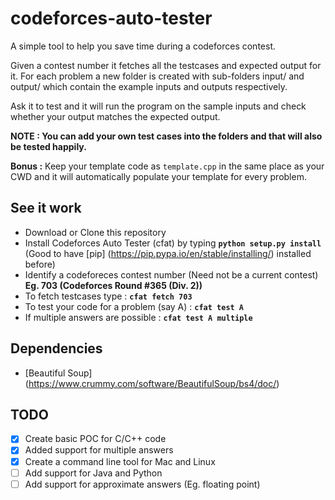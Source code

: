 # codeforces-auto-tester

A simple tool to help you save time during a codeforces contest.

Given a contest number it fetches all the testcases and expected output for it. For each problem a new folder is created with sub-folders input/ and output/ which contain the example inputs and outputs respectively.

Ask it to test and it will run the program on the sample inputs and check whether your output matches the expected output.

**NOTE : You can add your own test cases into the folders and that will also be tested happily.**

**Bonus :** Keep your template code as `template.cpp` in the same place as your CWD and it will automatically populate your template for every problem.

## See it work
- Download or Clone this repository
- Install Codeforces Auto Tester (cfat) by typing **`python setup.py install`** (Good to have [pip] (https://pip.pypa.io/en/stable/installing/) installed before)
- Identify a codeforeces contest number (Need not be a current contest) **Eg. 703 (Codeforces Round #365 (Div. 2))**
- To fetch testcases type : **`cfat fetch 703`**
- To test your code for a problem (say A)  : **`cfat test A`**
- If multiple answers are possible : **`cfat test A multiple`**

## Dependencies
- [Beautiful Soup] (https://www.crummy.com/software/BeautifulSoup/bs4/doc/)

## TODO
- [x] Create basic POC for C/C++ code
- [x] Added support for multiple answers
- [x] Create a command line tool for Mac and Linux
- [ ] Add support for Java and Python
- [ ] Add support for approximate answers (Eg. floating point)
